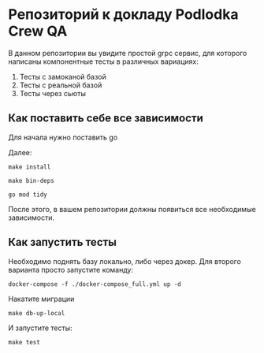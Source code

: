 # Репозиторий к докладу Podlodka Crew QA

В данном репозитории вы увидите простой grpc сервис, для которого написаны компонентные тесты в различных вариациях:
1. Тесты с замоканой базой
2. Тесты с реальной базой
3. Тесты через сьюты

## Как поставить себе все зависимости

Для начала нужно поставить go   

Далее:
```shell
make install

make bin-deps

go mod tidy
```

После этого, в вашем репозитории должны появиться все необходимые зависимости.


## Как запустить тесты

Необходимо поднять базу локально, либо через докер. Для второго варианта просто запустите команду:
```shell
docker-compose -f ./docker-compose_full.yml up -d
```
Накатите миграции 
```shell
make db-up-local
```

И запустите тесты: 
```shell
make test
```
